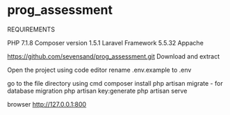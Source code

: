 # prog_assessment

REQUIREMENTS

PHP 7.1.8
Composer version 1.5.1
Laravel Framework 5.5.32
Appache

https://github.com/sevensand/prog_assessment.git
Download and extract 

Open the project using code editor
rename .env.example to .env

go to the file directory using cmd
composer install
php artisan migrate - for database migration
php artisan key:generate
php artisan serve

browser
http://127.0.0.1:800
